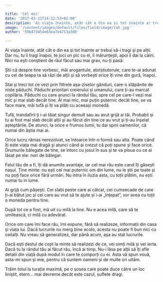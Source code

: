 ```yaml
---

title: 'Cel mic'
date: '2017-03-11T14:12:53+02:00'
description: 'Ai viața înainte, atât cât e din ea și tot înainte ar trebui să-i tragi și pealții. Dar nu, tu îi tragi înapoi, te joci un pic cu ei, îi mărunțești, apoi îidai la câini. Nici nu ești conștient de răul'
image: '/content/images/default/files/field/image/cat.jpg'
author: '59b473454e63ea7e4713a3d0'

---
```

<div class="kg-card-markdown"><p dir="ltr">Ai viața înainte, atât cât e din ea și tot înainte ar trebui să-i tragi și pe alții. Dar nu, tu îi tragi înapoi, te joci un pic cu ei, îi mărunțești, apoi îi dai la câini. Nici nu ești conștient de răul făcut sau mai grav, nu-ți pasă.</p>
<p dir="ltr">Știi că despre tine vorbesc, măi arogantule, atotștiutorule, care te-ai adunat cu cei de teapa ta să râzi de alții și să vorbești orice îți vine din gură, înapoi.</p>
<p dir="ltr">Stai și treci tot ce vezi prin filtrele așa-ziselor​ gânduri, care-s stăpânite de niste păduchi. Păduchi  prioritari creierului și umanului, care ți-au marcat copilăria. Păduchi cu care arunci la rândul tău, spre cel pe care-l vezi mai mic și mai slab decât tine. Ăl mai mic, mai puțin puternic decât tine, se va face mare, măi tufă și îți va plăti cu aceeași monedă.</p>
<p dir="ltr">Tufă, trandafirii ți i-ai tăiat singur demult sau au avut grijă ai tăi. Probabil și tu ai fost mai slab decât alții și au făcut din tine ce au vrut și ți-au înșelat așteptările. De atunci, la orice e frumos lumii, tu dai spini oamenilor, că numai din ăștia mai ai.</p>
<p dir="ltr">Orice lucru rămas nerezolvat, se întoarce într-o formă sau alta. Poate când îți este viața mai dragă și atunci când ai crezut că poți spune și face orice. Drumurile bălegate de tine, se întorc cu josul în sus și te va ploua cu ce ai lăsat pe ele: nori de bălegar.</p>
<p dir="ltr">Felul tău de a fi, îți dă anumite avantaje, iar cel mai rău este cand îți găsești nașul. Ține minte: nu ești cel mai puternic om din lume, nu le știi pe toate și nu poți face orice fără urmări. Nu intra în iluzia asta, cu toții plătim, nu ești numai tu in lume.</p>
<p dir="ltr">Ai grijă cum pășești. Cei slabi peste care ai călcat, cei cumsecade de care ți-ai bătut joc și cei care au vrut să te ajute și i-ai „înțepat”, vor avea cu toții o moneda pentru tine.</p>
<p dir="ltr">După tot ce a fost, mă uit cu milă la tine. Nu e acea milă, care să te umilească, ci milă cu adevărat.</p>
<p dir="ltr">Orice om care îmi face rău, îmi expune, fără să realizeze, informații din casa și viața lui. Dacă lucrurile nu merg bine acolo, acesta nu poate fi bun nici cu ceilalți. Nu vreau să generalizez, dar până acum, așa au stat lucrurile.</p>
<p dir="ltr">Dacă ești destul de copt la minte să realizezi de ce, vei simți milă și vei ierta. Dacă tu la rândul tău ai făcut rău, încă ai timp. Nu-i lăsa pe alții să îți afle detalii din viață după modul în care te comporți cu ei.  Asta vă spun vouă, asta-mi spun și mie, pentru că suntem oameni și de multe ori uităm.</p>
<p dir="ltr">Trăim totul la turație maximă, pe o șosea care poate duce către un loc liniștit, etern... mai devreme decât este cazul, suflete dragi.</p>
<p> </p>
</div>

